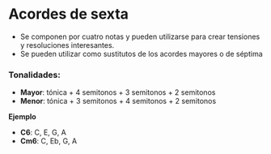 # Acordes de sexta

* Se componen por cuatro notas y pueden utilizarse para crear tensiones y resoluciones interesantes.
* Se pueden utilizar como sustitutos de los acordes mayores o de séptima

### Tonalidades:
* **Mayor**: tónica + 4 semitonos + 3 semitonos  + 2 semitonos
* **Menor**:  tónica + 3 semitonos + 4 semitonos + 2 semitonos

**Ejemplo**
* **C6**: C, E, G, A
* **Cm6**: C, Eb, G, A 